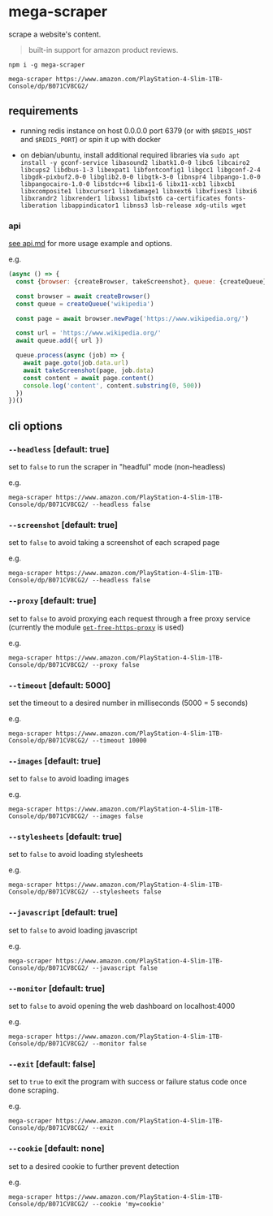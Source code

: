 # mega-scraper

scrape a website's content.

> built-in support for amazon product reviews.

```
npm i -g mega-scraper

mega-scraper https://www.amazon.com/PlayStation-4-Slim-1TB-Console/dp/B071CV8CG2/
```

## requirements

- running redis instance on host 0.0.0.0 port 6379 (or with `$REDIS_HOST` and `$REDIS_PORT`) or spin it up with docker

- on debian/ubuntu, install additional required libraries via `sudo apt install -y gconf-service libasound2 libatk1.0-0 libc6 libcairo2 libcups2 libdbus-1-3 libexpat1 libfontconfig1 libgcc1 libgconf-2-4 libgdk-pixbuf2.0-0 libglib2.0-0 libgtk-3-0 libnspr4 libpango-1.0-0 libpangocairo-1.0-0 libstdc++6 libx11-6 libx11-xcb1 libxcb1 libxcomposite1 libxcursor1 libxdamage1 libxext6 libxfixes3 libxi6 libxrandr2 libxrender1 libxss1 libxtst6 ca-certificates fonts-liberation libappindicator1 libnss3 lsb-release xdg-utils wget`


### api

[see api.md](./API.md) for more usage example and options.

e.g.

```js
(async () => {
  const {browser: {createBrowser, takeScreenshot}, queue: {createQueue}} = require('.')

  const browser = await createBrowser()
  const queue = createQueue('wikipedia')

  const page = await browser.newPage('https://www.wikipedia.org/')

  const url = 'https://www.wikipedia.org/'
  await queue.add({ url })

  queue.process(async (job) => {
    await page.goto(job.data.url)
    await takeScreenshot(page, job.data)
    const content = await page.content()
    console.log('content', content.substring(0, 500))
  })
})()
```

## cli options

### `--headless` [default: true]

set to `false` to run the scraper in "headful" mode (non-headless)

e.g.

```
mega-scraper https://www.amazon.com/PlayStation-4-Slim-1TB-Console/dp/B071CV8CG2/ --headless false
```

### `--screenshot` [default: true]

set to `false` to avoid taking a screenshot of each scraped page

e.g.

```
mega-scraper https://www.amazon.com/PlayStation-4-Slim-1TB-Console/dp/B071CV8CG2/ --headless false
```

### `--proxy` [default: true]

set to `false` to avoid proxying each request through a free proxy service (currently the module [`get-free-https-proxy`](https://www.npmjs.com/package/get-free-https-proxy) is used)

e.g.

```
mega-scraper https://www.amazon.com/PlayStation-4-Slim-1TB-Console/dp/B071CV8CG2/ --proxy false
```

### `--timeout` [default: 5000]

set the timeout to a desired number in milliseconds (5000 = 5 seconds)

e.g.

```
mega-scraper https://www.amazon.com/PlayStation-4-Slim-1TB-Console/dp/B071CV8CG2/ --timeout 10000
```

### `--images` [default: true]

set to `false` to avoid loading images

e.g.

```
mega-scraper https://www.amazon.com/PlayStation-4-Slim-1TB-Console/dp/B071CV8CG2/ --images false
```

### `--stylesheets` [default: true]

set to `false` to avoid loading stylesheets

e.g.

```
mega-scraper https://www.amazon.com/PlayStation-4-Slim-1TB-Console/dp/B071CV8CG2/ --stylesheets false
```

### `--javascript` [default: true]

set to `false` to avoid loading javascript

e.g.

```
mega-scraper https://www.amazon.com/PlayStation-4-Slim-1TB-Console/dp/B071CV8CG2/ --javascript false
```

### `--monitor` [default: true]

set to `false` to avoid opening the web dashboard on localhost:4000

e.g.

```
mega-scraper https://www.amazon.com/PlayStation-4-Slim-1TB-Console/dp/B071CV8CG2/ --monitor false
```

### `--exit` [default: false]

set to `true` to exit the program with success or failure status code once done scraping.

e.g.

```
mega-scraper https://www.amazon.com/PlayStation-4-Slim-1TB-Console/dp/B071CV8CG2/ --exit
```

### `--cookie` [default: none]

set to a desired cookie to further prevent detection

e.g.

```
mega-scraper https://www.amazon.com/PlayStation-4-Slim-1TB-Console/dp/B071CV8CG2/ --cookie 'my=cookie'
```